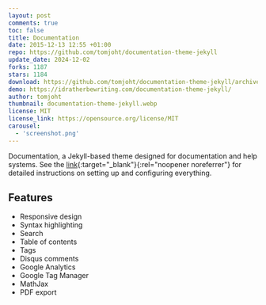 ```yaml
---
layout: post
comments: true
toc: false
title: Documentation
date: 2015-12-13 12:55 +01:00
repo: https://github.com/tomjoht/documentation-theme-jekyll
update_date: 2024-12-02
forks: 1187
stars: 1184
download: https://github.com/tomjoht/documentation-theme-jekyll/archive/gh-pages.zip
demo: https://idratherbewriting.com/documentation-theme-jekyll/
author: tomjoht
thumbnail: documentation-theme-jekyll.webp
license: MIT
license_link: https://opensource.org/license/MIT
carousel:
  - 'screenshot.png'
---
```


Documentation, a Jekyll-based theme designed for documentation and help systems. See the [link](https://idratherbewriting.com/documentation-theme-jekyll/){:target="_blank"}{:rel="noopener noreferrer"} for detailed instructions on setting up and configuring everything.

## Features

- Responsive design
- Syntax highlighting
- Search
- Table of contents
- Tags
- Disqus comments
- Google Analytics
- Google Tag Manager
- MathJax
- PDF export
